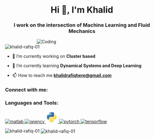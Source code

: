 <h1 align="center">Hi 👋, I'm Khalid</h1>
<h3 align="center">I work on the intersection of Machine Learning and Fluid Mechanics</h3>
<img align="right" alt="Coding" width="400" src="https://cdn.dribbble.com/users/3658786/screenshots/15044136/media/20e5d07fc46a102a86bffc6b574ae068.gif">

<p align="left"> <img src="https://komarev.com/ghpvc/?username=khalid-rafiq-01&label=Profile%20views&color=0e75b6&style=flat" alt="khalid-rafiq-01" /> </p>

- 🔭 I’m currently working on **Cluster based**

- 🌱 I’m currently learning **Dynamical Systems and Deep Learning**

- 📫 How to reach me **khalidrafiqhere@gmail.com**

<h3 align="left">Connect with me:</h3>
<p align="left">
</p>

<h3 align="left">Languages and Tools:</h3>
<p align="left"> <a href="https://www.mathworks.com/" target="_blank" rel="noreferrer"> <img src="https://upload.wikimedia.org/wikipedia/commons/2/21/Matlab_Logo.png" alt="matlab" width="40" height="40"/> </a> <a href="https://opencv.org/" target="_blank" rel="noreferrer"> <img src="https://www.vectorlogo.zone/logos/opencv/opencv-icon.svg" alt="opencv" width="40" height="40"/> </a> <a href="https://www.python.org" target="_blank" rel="noreferrer"> <img src="https://raw.githubusercontent.com/devicons/devicon/master/icons/python/python-original.svg" alt="python" width="40" height="40"/> </a> <a href="https://pytorch.org/" target="_blank" rel="noreferrer"> <img src="https://www.vectorlogo.zone/logos/pytorch/pytorch-icon.svg" alt="pytorch" width="40" height="40"/> </a> <a href="https://www.tensorflow.org" target="_blank" rel="noreferrer"> <img src="https://www.vectorlogo.zone/logos/tensorflow/tensorflow-icon.svg" alt="tensorflow" width="40" height="40"/> </a> </p>

<p><img align="left" src="https://github-readme-stats.vercel.app/api/top-langs?username=khalid-rafiq-01&show_icons=true&locale=en&layout=compact" alt="khalid-rafiq-01" /></p>

<p>&nbsp;<img align="center" src="https://github-readme-stats.vercel.app/api?username=khalid-rafiq-01&show_icons=true&locale=en" alt="khalid-rafiq-01" /></p>
